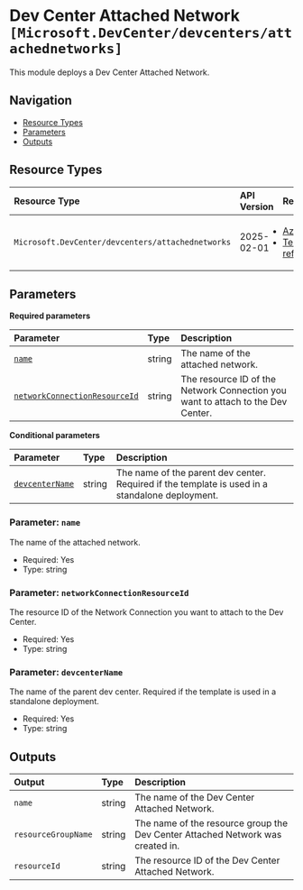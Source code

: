 # Dev Center Attached Network `[Microsoft.DevCenter/devcenters/attachednetworks]`

This module deploys a Dev Center Attached Network.

## Navigation

- [Resource Types](#Resource-Types)
- [Parameters](#Parameters)
- [Outputs](#Outputs)

## Resource Types

| Resource Type | API Version | References |
| :-- | :-- | :-- |
| `Microsoft.DevCenter/devcenters/attachednetworks` | 2025-02-01 | <ul style="padding-left: 0px;"><li>[AzAdvertizer](https://www.azadvertizer.net/azresourcetypes/microsoft.devcenter_devcenters_attachednetworks.html)</li><li>[Template reference](https://learn.microsoft.com/en-us/azure/templates/Microsoft.DevCenter/2025-02-01/devcenters/attachednetworks)</li></ul> |

## Parameters

**Required parameters**

| Parameter | Type | Description |
| :-- | :-- | :-- |
| [`name`](#parameter-name) | string | The name of the attached network. |
| [`networkConnectionResourceId`](#parameter-networkconnectionresourceid) | string | The resource ID of the Network Connection you want to attach to the Dev Center. |

**Conditional parameters**

| Parameter | Type | Description |
| :-- | :-- | :-- |
| [`devcenterName`](#parameter-devcentername) | string | The name of the parent dev center. Required if the template is used in a standalone deployment. |

### Parameter: `name`

The name of the attached network.

- Required: Yes
- Type: string

### Parameter: `networkConnectionResourceId`

The resource ID of the Network Connection you want to attach to the Dev Center.

- Required: Yes
- Type: string

### Parameter: `devcenterName`

The name of the parent dev center. Required if the template is used in a standalone deployment.

- Required: Yes
- Type: string

## Outputs

| Output | Type | Description |
| :-- | :-- | :-- |
| `name` | string | The name of the Dev Center Attached Network. |
| `resourceGroupName` | string | The name of the resource group the Dev Center Attached Network was created in. |
| `resourceId` | string | The resource ID of the Dev Center Attached Network. |

